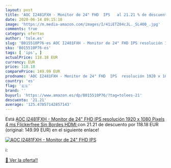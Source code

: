 ```yaml
---
layout: post
title: 'AOC I2481FXH - Monitor de 24" FHD  IPS   al 21.21 % de descuento'
date: 2020-06-14 09:15:18
image: 'https://m.media-amazon.com/images/I/41iETZ04cJL._SL400_.jpg'
comments: true
category: ofertas
author: 'tole.es'
slug: 'B015510P76-es AOC I2481FXH - Monitor de 24" FHD IPS resolución 1920 x...'
sku: 'B015510P76-es'
tags: [ 'ips', ]
actualPrice: 118.18 EUR
currency: EUR
price: 118.18
comparePrice: 149.99 EUR
prodname: 'AOC I2481FXH - Monitor de 24" FHD  IPS  resolución 1920 x 1080 Pixels  4 ms  Flickerfree  Sin Bordes  HDMI '
country: 'es'
flag: '🇪🇸'
brand: ''
buyurl: 'https://www.amazon.es/dp/B015510P76/?tag=tolees-21'
descuento: '21.21'
average: '125.47857142857143'
---
```


Está [AOC I2481FXH - Monitor de 24" FHD  IPS  resolución 1920 x 1080 Pixels  4 ms  Flickerfree  Sin Bordes  HDMI ](https://www.amazon.es/dp/B015510P76/?tag=tolees-21) con 21.21 de descuento por 118.18 EUR (original: 149.99 EUR) en el siguiente enlace!

[![AOC I2481FXH - Monitor de 24" FHD  IPS  ](https://m.media-amazon.com/images/I/41iETZ04cJL._SL400_.jpg)](https://www.amazon.es/dp/B015510P76/?tag=tolees-21)

ℹ️:


[🛒 Ver la oferta!!](https://www.amazon.es/dp/B015510P76/?tag=tolees-21)
